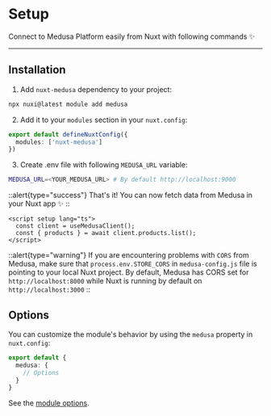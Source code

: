 # Setup

Connect to Medusa Platform easily from Nuxt with following commands ✨

---

## Installation

1. Add `nuxt-medusa` dependency to your project:
```bash
npx nuxi@latest module add medusa
```

2. Add it to your `modules` section in your `nuxt.config`:

```ts
export default defineNuxtConfig({
  modules: ['nuxt-medusa']
})
```

3. Create .env file with following `MEDUSA_URL` variable:

```bash
MEDUSA_URL=<YOUR_MEDUSA_URL> # By default http://localhost:9000
```

::alert{type="success"}
That's it! You can now fetch data from Medusa in your Nuxt app ✨
::

```vue
<script setup lang="ts">
  const client = useMedusaClient();
  const { products } = await client.products.list();
</script>
```

::alert{type="warning"}
If you are encountering problems with `CORS` from Medusa, make sure that `process.env.STORE_CORS` in `medusa-config.js` file is pointing to your local Nuxt project. By default, Medusa has CORS set for `http://localhost:8000` while Nuxt is running by default on `http://localhost:3000`
::

## Options

You can customize the module's behavior by using the `medusa` property in `nuxt.config`:

```ts [nuxt.config]
export default {
  medusa: {
    // Options
  }
}
```

See the [module options](/getting-started/options).
